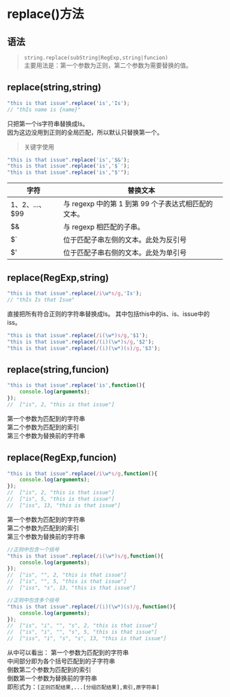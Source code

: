 # replace()方法

## 语法

> `string.replace(subString|RegExp,string|funcion)`  
主要用法是：第一个参数为正则，第二个参数为需要替换的值。

## replace(string,string)

```js
"this is that issue".replace('is','Is');
// "thIs name is {name}"
```

只把第一个is字符串替换成Is。  
因为这边没用到正则的全局匹配，所以默认只替换第一个。  
> 关键字使用

```js
"this is that issue".replace('is','$&');
"this is that issue".replace('is','$`');
"this is that issue".replace('is',"$'");
```

|字符|替换文本|
|-|-|
|$1、$2、...、$99|与 regexp 中的第 1 到第 99 个子表达式相匹配的文本。|
|$&|与 regexp 相匹配的子串。|
|$`|位于匹配子串左侧的文本。此处为反引号|
|$'|位于匹配子串右侧的文本。此处为单引号|

## replace(RegExp,string)

```js
"this is that issue".replace(/i\w*s/g,'Is');
// "thIs Is that Isue"
```

直接把所有符合正则的字符串替换成Is。
其中包括this中的is、is、issue中的iss。

```js
"this is that issue".replace(/i(\w*)s/g,'$1');
"this is that issue".replace(/(i)(\w*)s/g,'$2');
"this is that issue".replace(/(i)(\w*)(s)/g,'$3');
```

## replace(string,funcion)

```js
"this is that issue".replace('is',function(){
    console.log(arguments);
});
//  ["is", 2, "this is that issue"]
```

第一个参数为匹配到的字符串  
第二个参数为匹配到的索引  
第三个参数为替换前的字符串  

## replace(RegExp,funcion)

```js
"this is that issue".replace(/i\w*s/g,function(){
    console.log(arguments);
});
//  ["is", 2, "this is that issue"]
//  ["is", 5, "this is that issue"]
//  ["iss", 13, "this is that issue"]
```

第一个参数为匹配到的字符串  
第二个参数为匹配到的索引  
第三个参数为替换前的字符串  

```js
//正则中包含一个括号
"this is that issue".replace(/i(\w*)s/g,function(){
    console.log(arguments);
});
//  ["is", "", 2, "this is that issue"]
//  ["is", "", 5, "this is that issue"]
//  ["iss", "s", 13, "this is that issue"]

//正则中包含多个括号
"this is that issue".replace(/(i)(\w*)(s)/g,function(){
    console.log(arguments);
});
//  ["is", "i", "", "s", 2, "this is that issue"]
//  ["is", "i", "", "s", 5, "this is that issue"]
//  ["iss", "i", "s", "s", 13, "this is that issue"]
```

从中可以看出：
第一个参数为匹配到的字符串  
中间部分即为各个括号匹配到的子字符串  
倒数第二个参数为匹配到的索引  
倒数第一个参数为替换前的字符串  
即形式为：`[正则匹配结果,...[分组匹配结果],索引,原字符串]`
